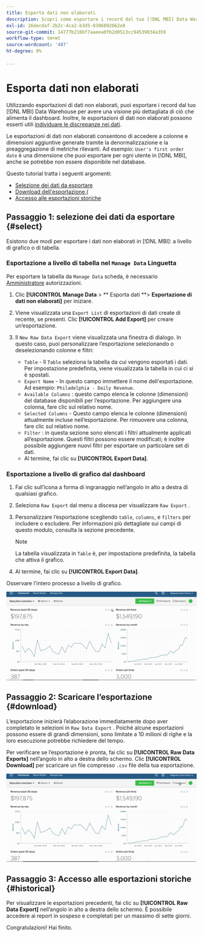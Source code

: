 ```yaml
---
title: Esporta dati non elaborati
description: Scopri come esportare i record dal tuo [!DNL MBI] Data Warehouse per avere una visione più dettagliata di ciò che alimenta il dashboard.
exl-id: 26decdaf-2b2c-4ca2-b3d5-0386892662e8
source-git-commit: 14777b216bf7aaeea0fb2d0513cc94539034a359
workflow-type: tm+mt
source-wordcount: '487'
ht-degree: 0%

---
```


# Esporta dati non elaborati

Utilizzando esportazioni di dati non elaborati, puoi esportare i record dal tuo [!DNL MBI] Data Warehouse per avere una visione più dettagliata di ciò che alimenta il dashboard. Inoltre, le esportazioni di dati non elaborati possono esserti utili [individuare le discrepanze nei dati](https://experienceleague.adobe.com/docs/commerce-knowledge-base/kb/troubleshooting/miscellaneous/using-data-exports-to-pinpoint-discrepancies.html?lang=en).

Le esportazioni di dati non elaborati consentono di accedere a colonne e dimensioni aggiuntive generate tramite la denormalizzazione e la preaggregazione di metriche rilevanti. Ad esempio: `User's first order date` è una dimensione che puoi esportare per ogni utente in [!DNL MBI], anche se potrebbe non essere disponibile nel database.

Questo tutorial tratta i seguenti argomenti:

* [Selezione dei dati da esportare](#select)
* [Download dell&#39;esportazione (](#download)
* [Accesso alle esportazioni storiche](#historical)

## Passaggio 1: selezione dei dati da esportare {#select}

Esistono due modi per esportare i dati non elaborati in [!DNL MBI]: a livello di grafico o di tabella.

### Esportazione a livello di tabella nel `Manage Data` Linguetta

Per esportare la tabella da `Manage Data` scheda, è necessario [Amministratore](../administrator/user-management/user-management.md) autorizzazioni.

1. Clic **[!UICONTROL Manage Data** > ** Esporta dati **> **Esportazione di dati non elaborati]** per iniziare.
1. Viene visualizzata una `Export List` di esportazioni di dati create di recente, se presenti. Clic **[!UICONTROL Add Export]** per creare un’esportazione.
1. Il `New Raw Data Export` viene visualizzata una finestra di dialogo. In questo caso, puoi personalizzare l’esportazione selezionando o deselezionando colonne e filtri:

   * `Table` - Il `Table` seleziona la tabella da cui vengono esportati i dati. Per impostazione predefinita, viene visualizzata la tabella in cui ci si è spostati.
   * `Export Name` - In questo campo immettere il nome dell&#39;esportazione. Ad esempio: `Philadelphia - Daily Revenue`.
   * `Available Columns` : questo campo elenca le colonne (dimensioni) del database disponibili per l’esportazione. Per aggiungere una colonna, fare clic sul relativo nome.
   * `Selected Columns` - Questo campo elenca le colonne (dimensioni) attualmente incluse nell’esportazione. Per rimuovere una colonna, fare clic sul relativo nome.
   * `Filter` : in questa sezione sono elencati i filtri attualmente applicati all’esportazione. Questi filtri possono essere modificati; è inoltre possibile aggiungere nuovi filtri per esportare un particolare set di dati.
   * Al termine, fai clic su **[!UICONTROL Export Data]**.

### Esportazione a livello di grafico dal dashboard

1. Fai clic sull’icona a forma di ingranaggio nell’angolo in alto a destra di qualsiasi grafico.
1. Seleziona `Raw Export` dal menu a discesa per visualizzare `Raw Export` .
1. Personalizzare l’esportazione scegliendo `table`, `columns`, e `filters` per includere o escludere. Per informazioni più dettagliate sui campi di questo modulo, consulta la sezione precedente.
   >[!NOTE]
   >
   >La tabella visualizzata in `Table` è, per impostazione predefinita, la tabella che attiva il grafico.

1. Al termine, fai clic su **[!UICONTROL Export Data]**.

Osservare l&#39;intero processo a livello di grafico.

![](../assets/Chart-level_export.gif)

## Passaggio 2: Scaricare l’esportazione {#download}

L’esportazione inizierà l’elaborazione immediatamente dopo aver completato le selezioni in `Raw Data Export` . Poiché alcune esportazioni possono essere di grandi dimensioni, sono limitate a 10 milioni di righe e la loro esecuzione potrebbe richiedere del tempo.

Per verificare se l’esportazione è pronta, fai clic su **[!UICONTROL Raw Data Exports]** nell’angolo in alto a destra dello schermo. Clic **[!UICONTROL Download]** per scaricare un file compresso `.csv` file della tua esportazione.

![](../assets/Downloading_export.gif)

## Passaggio 3: Accesso alle esportazioni storiche {#historical}

Per visualizzare le esportazioni precedenti, fai clic su **[!UICONTROL Raw Data Export]** nell’angolo in alto a destra dello schermo. È possibile accedere ai report in sospeso e completati per un massimo di sette giorni.

Congratulazioni! Hai finito.
